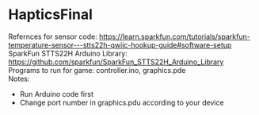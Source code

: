 # HapticsFinal
Refernces for sensor code: https://learn.sparkfun.com/tutorials/sparkfun-temperature-sensor---stts22h-qwiic-hookup-guide#software-setup<br />
SparkFun STTS22H Arduino Library: https://github.com/sparkfun/SparkFun_STTS22H_Arduino_Library<br />
Programs to run for game: controller.ino, graphics.pde<br />
Notes:
- Run Arduino code first
- Change port number in graphics.pdu according to your device
